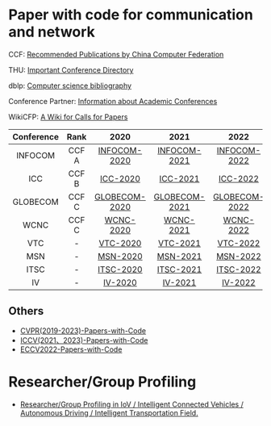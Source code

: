 # Paper with code for communication and network

CCF: [Recommended Publications by China Computer Federation](https://www.ccf.org.cn/Academic_Evaluation/By_category/)

THU: [Important Conference Directory](https://www.sist.tsinghua.edu.cn/__local/0/E3/67/303DEC8D1B54395036E70EECAF6_AD515DFB_5643C0.pdf?e=.pdf)

dblp: [Computer science bibliography](https://dblp.org/)

Conference Partner: [Information about Academic Conferences](https://www.myhuiban.com/)

WikiCFP: [A Wiki for Calls for Papers](http://www.wikicfp.com/cfp/)


| Conference | Rank | 2020 | 2021 | 2022 | 2023 | 2024 | ... | 
| :---: | :---: | :---: | :---: | :---: | :---: | :---: | :---: |
| INFOCOM | CCF A | [INFOCOM-2020](./Conference_paper/INFOCOM_Paper_with_code/INFOCOM2020_Paper_with_code.md) | [INFOCOM-2021](./Conference_paper/INFOCOM_Paper_with_code/INFOCOM2021_Paper_with_code.md) | [INFOCOM-2022](./Conference_paper/INFOCOM_Paper_with_code/INFOCOM2022_Paper_with_code.md) | INFOCOM-2023 | INFOCOM-2024 | ... | 
| ICC | CCF B | [ICC-2020](./Conference_paper/ICC_Paper_with_code/ICC2020_Paper_with_code.md) | [ICC-2021](./Conference_paper/ICC_Paper_with_code/ICC2021_Paper_with_code.md) | [ICC-2022](./Conference_paper/ICC_Paper_with_code/ICC2022_Paper_with_code.md) | ICC-2023 | ICC-2024 | ... | 
| GLOBECOM | CCF C | [GLOBECOM-2020](./Conference_paper/GLOBECOM_Paper_with_code/GLOBECOM2020_Paper_with_code.md) | [GLOBECOM-2021](./Conference_paper/GLOBECOM_Paper_with_code/GLOBECOM2021_Paper_with_code.md) | [GLOBECOM-2022](./Conference_paper/GLOBECOM_Paper_with_code/GLOBECOM2022_Paper_with_code.md)| GLOBECOM-2023 | GLOBECOM-2024 | ... |
| WCNC | CCF C | [WCNC-2020](./Conference_paper/WCNC_Paper_with_code/WCNC2020_Paper_with_code.md) | [WCNC-2021](./Conference_paper/WCNC_Paper_with_code/WCNC2021_Paper_with_code.md) | [WCNC-2022](./Conference_paper/WCNC_Paper_with_code/WCNC2022_Paper_with_code.md) | [WCNC-2023](./Conference_paper/WCNC_Paper_with_code/WCNC2023_Paper_with_code.md) | WCNC-2024 | ... | 
| VTC | - | [VTC-2020](./Conference_paper/VTC_Paper_with_code/VTC2020_Paper_with_code.md) | [VTC-2021](./Conference_paper/VTC_Paper_with_code/VTC2021_Paper_with_code.md) | [VTC-2022](./Conference_paper/VTC_Paper_with_code/VTC2022_Paper_with_code.md) | VTC-2023 | VTC-2024 | ... | 
| MSN | - | [MSN-2020](./Conference_paper/MSN_Paper_with_code/MSN2020_Paper_with_code.md) | [MSN-2021](./Conference_paper/MSN_Paper_with_code/MSN2021_Paper_with_code.md) | [MSN-2022](./Conference_paper/MSN_Paper_with_code/MSN2022_Paper_with_code.md) | MSN-2023 | MSN-2024 | ... | 
| ITSC | - | [ITSC-2020](./Conference_paper/ITSC_Paper_with_code/ITSC2020_Paper_with_code.md) | [ITSC-2021](./Conference_paper/ITSC_Paper_with_code/ITSC2021_Paper_with_code.md) | [ITSC-2022](./Conference_paper/ITSC_Paper_with_code/ITSC2022_Paper_with_code.md) | ITSC-2023 | ITSC-2024 | ... | 
| IV| - | [IV-2020](./Conference_paper/IV_Paper_with_code/IV2020_Paper_with_code.md) | [IV-2021](./Conference_paper/IV_Paper_with_code/IV2021_Paper_with_code.md) | [IV-2022](./Conference_paper/IV_Paper_with_code/IV2022_Paper_with_code.md) | [IV-2023](./Conference_paper/IV_Paper_with_code/IV2023_Paper_with_code.md) | IV-2024 | ... | 


## Others
- [CVPR(2019-2023)-Papers-with-Code](https://github.com/amusi/CVPR2023-Papers-with-Code)
- [ICCV(2021、2023)-Papers-with-Code](https://github.com/amusi/ICCV2023-Papers-with-Code)
- [ECCV2022-Papers-with-Code](https://github.com/amusi/ECCV2022-Papers-with-Code)

# Researcher/Group Profiling
- [Researcher/Group Profiling in IoV / Intelligent Connected Vehicles /    Autonomous Driving / Intelligent Transportation Field.](./researcher_group_profiles.md)